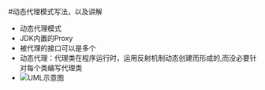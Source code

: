 #动态代理模式写法，以及讲解

- 动态代理模式
- JDK内置的Proxy 
- 被代理的接口可以是多个
- 动态代理：代理类在程序运行时，运用反射机制动态创建而形成的,而没必要针对每个类编写代理类
- ![UML示意图](https://github.com/pigzhuzhu55/Design/blob/master/src/example/proxy/dynamic/19.png?raw=true)